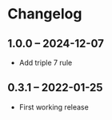 # Changelog

## 1.0.0 – 2024-12-07

- Add triple 7 rule

## 0.3.1 – 2022-01-25

- First working release
